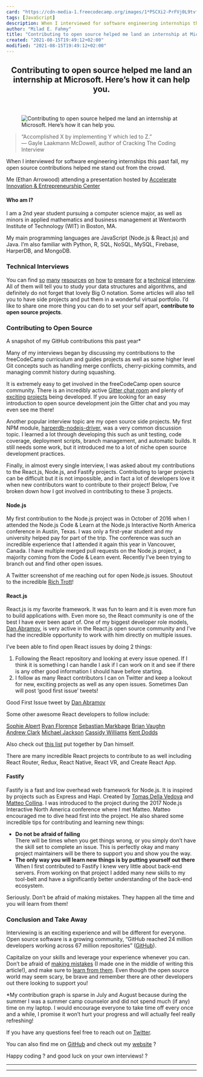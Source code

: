 ```yaml
---
card: "https://cdn-media-1.freecodecamp.org/images/1*PSCXi2-PrFVj0L9tvfajnA.jpeg"
tags: [JavaScript]
description: When I interviewed for software engineering internships this
author: "Milad E. Fahmy"
title: "Contributing to open source helped me land an internship at Microsoft. Here’s how it can help you."
created: "2021-08-15T19:49:12+02:00"
modified: "2021-08-15T19:49:12+02:00"
---
```

<div class="site-wrapper">
<main id="site-main" class="site-main outer">
<div class="inner">
<article class="post-full post tag-javascript tag-react tag-open-source tag-interview tag-internships ">
<header class="post-full-header">
<h1 class="post-full-title">Contributing to open source helped me land an internship at Microsoft. Here’s how it can help you.</h1>
</header>
<figure class="post-full-image">
<picture>
<source media="(max-width: 700px)" sizes="1px" srcset="data:image/gif;base64,R0lGODlhAQABAIAAAAAAAP///yH5BAEAAAAALAAAAAABAAEAAAIBRAA7 1w">
<source media="(min-width: 701px)" sizes="(max-width: 800px) 400px,
(max-width: 1170px) 700px,
1400px" srcset="https://cdn-media-1.freecodecamp.org/images/1*PSCXi2-PrFVj0L9tvfajnA.jpeg 300w,
https://cdn-media-1.freecodecamp.org/images/1*PSCXi2-PrFVj0L9tvfajnA.jpeg 600w,
https://cdn-media-1.freecodecamp.org/images/1*PSCXi2-PrFVj0L9tvfajnA.jpeg 1000w,
https://cdn-media-1.freecodecamp.org/images/1*PSCXi2-PrFVj0L9tvfajnA.jpeg 2000w">
<img onerror="this.style.display='none'" src="https://cdn-media-1.freecodecamp.org/images/1*PSCXi2-PrFVj0L9tvfajnA.jpeg" alt="Contributing to open source helped me land an internship at Microsoft. Here’s how it can help you.">
</picture>
</figure>
<section class="post-full-content">
<div class="post-content">
<blockquote>“Accomplished X by implementing Y which led to Z.” <br>— Gayle Laakmann McDowell, author of Cracking The Coding Interview</blockquote>
<p>When I interviewed for software engineering internships this past fall, my open source contributions helped me stand out from the crowd.</p>
<figcaption>Me (Ethan Arrowood) attending a presentation hosted by <a href="http://blogs.wit.edu/accelerate/" rel="noopener" target="_blank" title="">Accelerate Innovation &amp; Entrepreneurship Center</a></figcaption>
</figure>
<h4 id="who-am-i">Who am I?</h4>
<p>I am a 2nd year student pursuing a computer science major, as well as minors in applied mathematics and business management at Wentworth Institute of Technology (WIT) in Boston, MA.</p>
<p>My main programming languages are JavaScript (Node.js &amp; React.js) and Java. I’m also familiar with Python, R, SQL, NoSQL, MySQL, Firebase, HarperDB, and MongoDB.</p>
<h3 id="technical-interviews">Technical Interviews</h3>
<p>You can find <a href="https://medium.com/@nickciubotariu/ace-the-coding-interview-every-time-d169ce1fd3fc" rel="noopener">so</a> <a href="https://www.cio.com/article/2383000/careers-staffing/careers-staffing-how-to-prepare-for-and-ace-the-technical-interview.html" rel="noopener">many</a> <a href="http://www.crackingthecodinginterview.com/" rel="noopener">resources</a> <a href="https://www.forbes.com/sites/quora/2016/04/15/what-are-the-best-ways-to-prepare-for-a-technical-interview/#425e778147d4" rel="noopener">on</a> <a href="https://www.themuse.com/advice/how-to-prep-for-your-technical-interview-advice-from-a-hiring-manager" rel="noopener">how</a> <a href="https://www.quora.com/How-do-I-prepare-for-a-software-engineering-job-interview" rel="noopener">to</a> <a href="https://www.interviewbit.com/" rel="noopener">prepare</a> <a href="http://codingbat.com/java" rel="noopener">for</a> <a href="https://leetcode.com/" rel="noopener">a</a> <a href="https://hackernoon.com/10-technical-interview-tips-67bf962efaa0" rel="noopener">technical</a> <a href="https://hackernoon.com/technical-interviewing-for-people-who-suck-at-algorithms-96178d389a83" rel="noopener">interview</a>. All of them will tell you to study your data structures and algorithms, and definitely do not forget that lovely Big O notation. Some articles will also tell you to have side projects and put them in a wonderful virtual portfolio. I’d like to share one more thing you can do to set your self apart, <strong>contribute to open source projects</strong>.</p>
<h3 id="contributing-to-open-source">Contributing to Open Source</h3>
<figcaption>A snapshot of my GitHub contributions this past year*</figcaption>
</figure>
<p>Many of my interviews began by discussing my contributions to the freeCodeCamp curriculum and guides projects as well as some higher level Git concepts such as handling merge conflicts, cherry-picking commits, and managing commit history during squashing.</p>
<p>It is extremely easy to get involved in the freeCodeCamp open source community. There is an incredibly active <a href="https://gitter.im/FreeCodeCamp/Contributors" rel="noopener">Gitter chat room</a> and plenty of <a href="https://github.com/freeCodeCamp/freeCodeCamp" rel="noopener">exciting</a> <a href="https://github.com/freeCodeCamp/guides" rel="noopener">projects</a> being developed. If you are looking for an easy introduction to open source development join the Gitter chat and you may even see me there!</p>
<p>Another popular interview topic are my open source side projects. My first NPM module, <a href="https://www.npmjs.com/package/harperdb-nodejs-driver" rel="noopener">harperdb-nodejs-driver</a>, was a very common discussion topic. I learned a lot through developing this such as unit testing, code coverage, deployment scripts, branch management, and automatic builds. It still needs some work, but it introduced me to a lot of niche open source development practices.</p>
<p>Finally, in almost every single interview, I was asked about my contributions to the React.js, Node.js, and Fastify projects. Contributing to larger projects can be difficult but it is not impossible, and in fact a lot of developers love it when new contributors want to contribute to their project! Below, I’ve broken down how I got involved in contributing to these 3 projects.</p>
<h4 id="node-js">Node.js</h4>
<p>My first contribution to the Node.js project was in October of 2016 when I attended the Node.js Code &amp; Learn at the Node.js Interactive North America conference in Austin, Texas. I was only a first-year student and my university helped pay for part of the trip. The conference was such an incredible experience that I attended it again this year in Vancouver, Canada. I have multiple merged pull requests on the Node.js project, a majority coming from the Code &amp; Learn event. Recently I’ve been trying to branch out and find other open issues.</p>
<figcaption>A Twitter screenshot of me reaching out for open Node.js issues. Shoutout to the incredible <a href="https://twitter.com/trott" rel="noopener" target="_blank" title="">Rich Trott</a>!</figcaption>
</figure>
<h4 id="react-js">React.js</h4>
<p>React.js is my favorite framework. It was fun to learn and it is even more fun to build applications with. Even more so, the React community is one of the best I have ever been apart of. One of my biggest developer role models, <a href="https://twitter.com/dan_abramov" rel="noopener">Dan Abramov</a>, is very active in the React.js open source community and I’ve had the incredible opportunity to work with him directly on multiple issues.</p>
<p>I’ve been able to find open React issues by doing 2 things:</p>
<ol>
<li>Following the React repository and looking at every issue opened. If I think it is something I can handle I ask if I can work on it and see if there is any other good information I should have before starting.</li>
<li>I follow as many React contributors I can on Twitter and keep a lookout for new, exciting projects as well as any open issues. Sometimes Dan will post ‘good first issue’ tweets!</li>
</ol>
<figcaption>Good First Issue tweet by <a href="https://twitter.com/dan_abramov/status/760464663071121408" rel="noopener" target="_blank" title="">Dan Abramov</a></figcaption>
</figure>
<p>Some other awesome React developers to follow include:</p>
<p><a href="https://twitter.com/sophiebits" rel="noopener">Sophie Alpert</a> <a href="https://twitter.com/ryanflorence" rel="noopener">Ryan Florence</a> <a href="https://twitter.com/sebmarkbage" rel="noopener">Sebastian Markbage</a> <a href="https://twitter.com/brian_d_vaughn" rel="noopener">Brian Vaughn</a> <br><a href="https://twitter.com/acdlite" rel="noopener">Andrew Clark</a> <a href="https://twitter.com/mjackson" rel="noopener">Michael Jackson</a> <a href="https://twitter.com/cassidoo" rel="noopener">Cassidy Williams</a> <a href="https://twitter.com/kentcdodds" rel="noopener">Kent Dodds</a></p>
<p>Also check out <a href="https://twitter.com/dan_abramov/status/937339649537781762" rel="noopener">this list</a> put together by Dan himself.</p>
<p>There are many incredible React projects to contribute to as well including React Router, Redux, React Native, React VR, and Create React App.</p>
<h4 id="fastify">Fastify</h4>
<p>Fastify is a fast and low overhead web framework for Node.js. It is inspired by projects such as Express and Hapi. Created by <a href="https://twitter.com/delvedor" rel="noopener">Tomas Della Vedova</a> and <a href="https://twitter.com/matteocollina" rel="noopener">Matteo Collina</a>. I was introduced to the project during the 2017 Node.js Interactive North America conference where I met Matteo. Matteo encouraged me to dive head first into the project. He also shared some incredible tips for contributing and learning new things:</p>
<ul>
<li><strong>Do not be afraid of failing</strong><br>There will be times when you get things wrong, or you simply don’t have the skill set to complete an issue. This is perfectly okay and many project maintainers will be there to support you and show you the way.</li>
<li><strong>The only way you will learn new things is by putting yourself out there</strong><br>When I first contributed to Fastify I knew very little about back-end servers. From working on that project I added many new skills to my tool-belt and have a significantly better understanding of the back-end ecosystem.</li>
</ul>
<figcaption>Seriously. Don’t be afraid of making mistakes. They happen all the time and you will learn from them!</figcaption>
</figure>
<h3 id="conclusion-and-take-away">Conclusion and Take Away</h3>
<p>Interviewing is an exciting experience and will be different for everyone. Open source software is a growing community, “GitHub reached 24 million developers working across 67 million repositories” (<a href="https://octoverse.github.com/" rel="noopener">GitHub</a>).</p>
<p>Capitalize on your skills and leverage your experience whenever you can. Don’t be afraid of <a href="https://twitter.com/ArrowoodTech/status/938924445422546944" rel="noopener">making mistakes</a> (I made one in the middle of writing this article!), and make sure to <a href="https://github.com/facebook/react/pull/11652#issuecomment-350139060" rel="noopener">learn from them</a>. Even though the open source world may seem scary, be brave and remember there are other developers out there looking to support you!</p>
<p>*My contribution graph is sparse in July and August because during the summer I was a summer camp counselor and did not spend much (if any) time on my laptop. I would encourage everyone to take time off every once and a while, I promise it won’t hurt your progress and will actually feel really refreshing!</p>
<p>If you have any questions feel free to reach out on <a href="https://twitter.com/ArrowoodTech" rel="noopener">Twitter</a>.</p>
<p>You can also find me on <a href="https://github.com/ethan-arrowood" rel="noopener">GitHub</a> and check out my <a href="https://ethanarrowood.com/" rel="noopener">website</a> ?</p>
<p>Happy coding ? and good luck on your own interviews! ?</p>
</div>
<hr>
<hr>
</section>
</article>
</div>
</main>
</div>
<!-- Google Tag Manager (noscript) -->
<!-- End Google Tag Manager (noscript) -->
